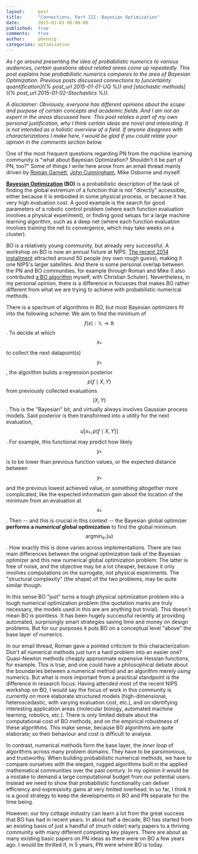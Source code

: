 ```yaml
---
layout:     post
title:      "Connections, Part III: Bayesian Optimization"
date:       2015-01-03 06:00:00
published:  true
comments:   true
author:     phennig
categories: optimization
---
```


*As I go around presenting the idea of probabilistic numerics to various
 audiences, certain questions about related areas come up repeatedly. This post
 explains how probabilistic numerics compares to the area of Bayesian
 Optimization. Previous posts discussed connections to
 [uncertainty quantification]({% post_url 2015-01-01-UQ %}) and
 [stochastic methods]({% post_url 2015-01-02-Stochastics %}).*

*A disclaimer: Obviously, everyone has different opinions about the scope and
 purpose of certain concepts and academic fields. And I am not an expert in the
 areas discussed here. This post relates a part of my own personal
 justification, why I think certain ideas are novel and interesting. It is not
 intended as a holistic overview of a field. If anyone disagrees with
 characterizations I make here, I would be glad if you could relate your
 opinion in the comments section below.*

One of the most frequent questions regarding PN from the machine learning
community is "what about Bayesian Optimization?  Shouldn't it be part of PN,
too?" Some of things I write here arose from an email thread mainly driven by
[Roman Garnett](http://www-kd.iai.uni-bonn.de/index.php?page=people*details&id=60),
[John Cunningham](http://stat.columbia.edu/~cunningham/), Mike Osborne and
myself. 

**[Bayesian Optimization](http://bayesianoptimization.org) (BO)** is a
probabilistic description of the task of finding the global extremum of a
function that is not "directly" accessible, either because it is embodied in
some physical process, or because it has very high evaluation cost. A good
example is the search for good parameters of a robotic control problem (where
each function evaluation involves a physical experiment), or finding good
setups for a large machine learning algorithm, such as a deep net (where each
function evaluation involves training the net to convergence, which may take
weeks on a cluster).

BO is a relatively young community, but already very successful. A workshop on
BO is now an annual fixture at
NIPS. [The recent 2014 installment](http://bayesopt.github.io) attracted around
50 people (my own rough guess), making it one NIPS's larger satellites. And
there is some personal overlap between the PN and BO communities, for example
through Roman and Mike (I also contributed
[a BO algorithm](http://jmlr.csail.mit.edu/papers/volume13/hennig12a/hennig12a.pdf)
myself, with Christian Schuler). Nevertheless, in my personal opinion, there is
a difference in focusses that makes BO rather different from what we are trying
to achieve with probabilistic numerical methods.

There is a spectrum of algorithms in BO, but most Bayesian optimizers fit into
the following scheme: We aim to find the minimum of
$$f(x):\mathbb{X}\to\mathbb{R}$$. To decide at which $$x_*$$ to collect the
next datapoint(s) $$y_*$$, the algorithm builds a regression posterior
$$p(f\mid X,Y)$$ from previously collected evaluations $$(X,Y)$$. This is the
"Bayesian" bit, and virtually always involves Gaussian process models. Said
posterior is then transformed into a utility for the next evaluation,
$$u[x_*,p(f\mid X,Y)]$$. For example, this functional may predict how likely
$$y_*$$ is to be lower than previous function values, or the expected distance
between $$y_*$$ and the previous lowest achieved value, or something altogether
more complicated, like the expected information gain about the location of the
minimum from an evaluation at $$x_*$$. Then -- and this is crucial in this
context -- the Bayesian global optimizer **performs a *numerical* global
optimization** to find the global minimum $$\operatorname{arg
min}_{x_*}(u)$$. How exactly this is done varies across implementations. There
are two main differences between the original optimization task of the Bayesian
optimizer and this new numerical global optimization problem: The latter is
free of noise, and the objective may be a lot cheaper, because it only involves
computations on the surrogate, not physical experiments. The "structural
complexity" (the shape) of the two problems, may be quite similar though.

In this sense BO "just" turns a tough physical optimization problem into a
tough numerical optimization problem (the quotation marks are truly necessary,
the models used in this are are anything but trivial). This doesn't mean BO is
pointless. It has been hugely successful recently at providing automated,
surprisingly smart strategies saving time and money on design problems.  But
for our purposes it puts BO on a conceptual level "above" the base layer of
numerics.

In our email thread, Roman gave a pointed criticism to this characterization:
Don't all numerical methods just turn a hard problem into an easier one?
Quasi-Newton methods cheaply approximate expensive Hessian functions, for
example. This is true, and one could have a philosophical debate about the
boundaries between a numerical method and an algorithm merely *using*
numerics. But what is more important from a practical standpoint is the
difference in research focus: Having attended most of the recent NIPS workshop
on BO, I would say the focus of work in this community is currently on more
elaborate structured models (high-dimensional, heteroscedastic, with varying
evaluation cost, etc.), and on identifying interesting application areas
(molecular biology, automated machine learning, robotics, etc.). There is only
limited debate about the computational cost of BO methods, and on the empirical
robustness of these algorithms. This make sense, because BO algorithms are
quite elaborate; so their behaviour and cost is difficult to analyse.

In contrast, numerical methods form the base layer, the *inner loop* of
algorithms across many problem domains. They have to be parsimonious, and
trustworthy. When building probabilistic numerical methods, we have to compare
ourselves with the elegant, rugged algorithms built in the applied mathematical
communities over the past century. In my opinion it would be a mistake to
demand a large computational budget from our potential users. Instead we need
to show that probabilistic functionality can deliver efficiency and
expressivity gains at very limited overhead. In so far, I think it is a good
strategy to keep the developments in BO and PN separate for the time being.

However, our tiny cottage industry can learn a lot from the great success that
BO has had in recent years. In about half a decade, BO has started from an
existing basis of just a handful of (much older) early papers to a thriving
community with many different competing key players. There are about as many
existing basic papers on PN ideas as there were on BO a few years ago. I would
be thrilled if, in 5 years, PN were where BO is today.

